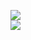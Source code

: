 [![](https://img.shields.io/badge/Made%20With-Github%20Spray-lightgrey.svg?style=for-the-badge&logo=github)](https://github.com/Annihil/github-spray#24704)  
[![](https://i.imgur.com/2DrTn0Z.gif)](https://github.com/Annihil/github-spray)